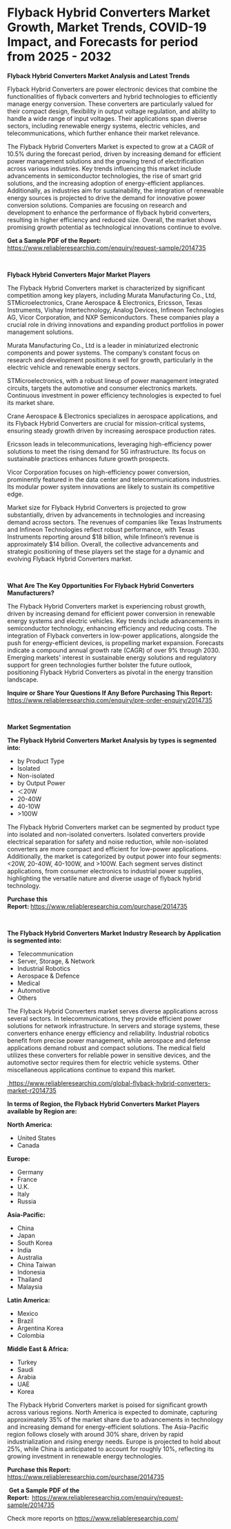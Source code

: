 <p><h1>Flyback Hybrid Converters Market Growth, Market Trends, COVID-19 Impact, and Forecasts for period from 2025 - 2032</h1></p><p><strong>Flyback Hybrid Converters Market Analysis and Latest Trends</strong></p>
<p><p>Flyback Hybrid Converters are power electronic devices that combine the functionalities of flyback converters and hybrid technologies to efficiently manage energy conversion. These converters are particularly valued for their compact design, flexibility in output voltage regulation, and ability to handle a wide range of input voltages. Their applications span diverse sectors, including renewable energy systems, electric vehicles, and telecommunications, which further enhance their market relevance.</p><p>The Flyback Hybrid Converters Market is expected to grow at a CAGR of 10.5% during the forecast period, driven by increasing demand for efficient power management solutions and the growing trend of electrification across various industries. Key trends influencing this market include advancements in semiconductor technologies, the rise of smart grid solutions, and the increasing adoption of energy-efficient appliances. Additionally, as industries aim for sustainability, the integration of renewable energy sources is projected to drive the demand for innovative power conversion solutions. Companies are focusing on research and development to enhance the performance of flyback hybrid converters, resulting in higher efficiency and reduced size. Overall, the market shows promising growth potential as technological innovations continue to evolve.</p></p>
<p><strong>Get a Sample PDF of the Report:&nbsp;</strong> <a href="https://www.reliableresearchiq.com/enquiry/request-sample/2014735?utm_campaign=1900&utm_medium=2&utm_source=Github&utm_content=ia&utm_term=17012025&utm_id=flyback-hybrid-converters">https://www.reliableresearchiq.com/enquiry/request-sample/2014735</a></p>
<p>&nbsp;</p>
<p><strong>Flyback Hybrid Converters Major Market Players</strong></p>
<p><p>The Flyback Hybrid Converters market is characterized by significant competition among key players, including Murata Manufacturing Co., Ltd, STMicroelectronics, Crane Aerospace & Electronics, Ericsson, Texas Instruments, Vishay Intertechnology, Analog Devices, Infineon Technologies AG, Vicor Corporation, and NXP Semiconductors. These companies play a crucial role in driving innovations and expanding product portfolios in power management solutions.</p><p>Murata Manufacturing Co., Ltd is a leader in miniaturized electronic components and power systems. The company’s constant focus on research and development positions it well for growth, particularly in the electric vehicle and renewable energy sectors.</p><p>STMicroelectronics, with a robust lineup of power management integrated circuits, targets the automotive and consumer electronics markets. Continuous investment in power efficiency technologies is expected to fuel its market share.</p><p>Crane Aerospace & Electronics specializes in aerospace applications, and its Flyback Hybrid Converters are crucial for mission-critical systems, ensuring steady growth driven by increasing aerospace production rates.</p><p>Ericsson leads in telecommunications, leveraging high-efficiency power solutions to meet the rising demand for 5G infrastructure. Its focus on sustainable practices enhances future growth prospects.</p><p>Vicor Corporation focuses on high-efficiency power conversion, prominently featured in the data center and telecommunications industries. Its modular power system innovations are likely to sustain its competitive edge.</p><p>Market size for Flyback Hybrid Converters is projected to grow substantially, driven by advancements in technologies and increasing demand across sectors. The revenues of companies like Texas Instruments and Infineon Technologies reflect robust performance, with Texas Instruments reporting around $18 billion, while Infineon’s revenue is approximately $14 billion. Overall, the collective advancements and strategic positioning of these players set the stage for a dynamic and evolving Flyback Hybrid Converters market.</p></p>
<p>&nbsp;</p>
<p><strong>What Are The Key Opportunities For Flyback Hybrid Converters Manufacturers?</strong></p>
<p><p>The Flyback Hybrid Converters market is experiencing robust growth, driven by increasing demand for efficient power conversion in renewable energy systems and electric vehicles. Key trends include advancements in semiconductor technology, enhancing efficiency and reducing costs. The integration of Flyback converters in low-power applications, alongside the push for energy-efficient devices, is propelling market expansion. Forecasts indicate a compound annual growth rate (CAGR) of over 9% through 2030. Emerging markets' interest in sustainable energy solutions and regulatory support for green technologies further bolster the future outlook, positioning Flyback Hybrid Converters as pivotal in the energy transition landscape.</p></p>
<p><strong>Inquire or Share Your Questions If Any Before Purchasing This Report:</strong> <a href="https://www.reliableresearchiq.com/enquiry/pre-order-enquiry/2014735?utm_campaign=1900&utm_medium=2&utm_source=Github&utm_content=ia&utm_term=17012025&utm_id=flyback-hybrid-converters">https://www.reliableresearchiq.com/enquiry/pre-order-enquiry/2014735</a></p>
<p>&nbsp;</p>
<p><strong>Market Segmentation</strong></p>
<p><strong>The Flyback Hybrid Converters Market Analysis by types is segmented into:</strong></p>
<p><ul><li>by Product Type</li><li>Isolated</li><li>Non-isolated</li><li>by Output Power</li><li>＜20W</li><li>20-40W</li><li>40-10W</li><li>>100W</li></ul></p>
<p><p>The Flyback Hybrid Converters market can be segmented by product type into isolated and non-isolated converters. Isolated converters provide electrical separation for safety and noise reduction, while non-isolated converters are more compact and efficient for low-power applications. Additionally, the market is categorized by output power into four segments: <20W, 20-40W, 40-100W, and >100W. Each segment serves distinct applications, from consumer electronics to industrial power supplies, highlighting the versatile nature and diverse usage of flyback hybrid technology.</p></p>
<p><strong>Purchase this Report:&nbsp;</strong><a href="https://www.reliableresearchiq.com/purchase/2014735?utm_campaign=1900&utm_medium=2&utm_source=Github&utm_content=ia&utm_term=17012025&utm_id=flyback-hybrid-converters">https://www.reliableresearchiq.com/purchase/2014735</a></p>
<p>&nbsp;</p>
<p><strong>The Flyback Hybrid Converters Market Industry Research by Application is segmented into:</strong></p>
<p><ul><li>Telecommunication</li><li>Server, Storage, & Network</li><li>Industrial Robotics</li><li>Aerospace & Defence</li><li>Medical</li><li>Automotive</li><li>Others</li></ul></p>
<p><p>The Flyback Hybrid Converters market serves diverse applications across several sectors. In telecommunications, they provide efficient power solutions for network infrastructure. In servers and storage systems, these converters enhance energy efficiency and reliability. Industrial robotics benefit from precise power management, while aerospace and defense applications demand robust and compact solutions. The medical field utilizes these converters for reliable power in sensitive devices, and the automotive sector requires them for electric vehicle systems. Other miscellaneous applications continue to expand this market.</p></p>
<p><a href="https://www.reliableresearchiq.com/global-flyback-hybrid-converters-market-r2014735?utm_campaign=1900&utm_medium=2&utm_source=Github&utm_content=ia&utm_term=17012025&utm_id=flyback-hybrid-converters">&nbsp;https://www.reliableresearchiq.com/global-flyback-hybrid-converters-market-r2014735</a></p>
<p><strong>In terms of Region, the Flyback Hybrid Converters Market Players available by Region are:</strong></p>
<p>
    <p> <strong> North America: </strong>
        <ul>
            <li>United States</li>
            <li>Canada</li>
        </ul>
        </p> 
    <p> <strong> Europe: </strong>
        <ul>
            <li>Germany</li>
            <li>France</li>
            <li>U.K.</li>
            <li>Italy</li>
            <li>Russia</li>
        </ul>
        </p> 
    <p> <strong> Asia-Pacific: </strong>
        <ul>
            <li>China</li>
            <li>Japan</li>
            <li>South Korea</li>
            <li>India</li>
            <li>Australia</li>
            <li>China Taiwan</li>
            <li>Indonesia</li>
            <li>Thailand</li>
            <li>Malaysia</li>
        </ul>
        </p> 
    <p> <strong> Latin America: </strong>
        <ul>
            <li>Mexico</li>
            <li>Brazil</li>
            <li>Argentina Korea</li>
            <li>Colombia</li>
        </ul>
        </p> 
    <p> <strong> Middle East & Africa: </strong>
        <ul>
            <li>Turkey</li>
            <li>Saudi</li>
            <li>Arabia</li>
            <li>UAE</li>
            <li>Korea</li>
        </ul>
    </p>
    </p>
<p><p>The Flyback Hybrid Converters market is poised for significant growth across various regions. North America is expected to dominate, capturing approximately 35% of the market share due to advancements in technology and increasing demand for energy-efficient solutions. The Asia-Pacific region follows closely with around 30% share, driven by rapid industrialization and rising energy needs. Europe is projected to hold about 25%, while China is anticipated to account for roughly 10%, reflecting its growing investment in renewable energy technologies.</p></p>
<p><strong>Purchase this Report: </strong><a href="https://www.reliableresearchiq.com/purchase/2014735?utm_campaign=1900&utm_medium=2&utm_source=Github&utm_content=ia&utm_term=17012025&utm_id=flyback-hybrid-converters">https://www.reliableresearchiq.com/purchase/2014735</a></p>
<p>&nbsp;<strong>Get a Sample PDF of the Report:&nbsp;&nbsp;</strong><a href="https://www.reliableresearchiq.com/enquiry/request-sample/2014735?utm_campaign=1900&utm_medium=2&utm_source=Github&utm_content=ia&utm_term=17012025&utm_id=flyback-hybrid-converters">https://www.reliableresearchiq.com/enquiry/request-sample/2014735</a></p>
<p><strong></strong></p>
<p>Check more reports on <a href="https://www.reliableresearchiq.com/?utm_campaign=1900&utm_medium=2&utm_source=Github&utm_content=ia&utm_term=17012025&utm_id=flyback-hybrid-converters">https://www.reliableresearchiq.com/</a></p>